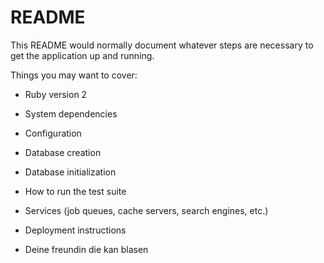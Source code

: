 # README

This README would normally document whatever steps are necessary to get the
application up and running.

Things you may want to cover:

* Ruby version 2 

* System dependencies

* Configuration

* Database creation

* Database initialization

* How to run the test suite

* Services (job queues, cache servers, search engines, etc.)

* Deployment instructions

* Deine freundin die kan blasen
